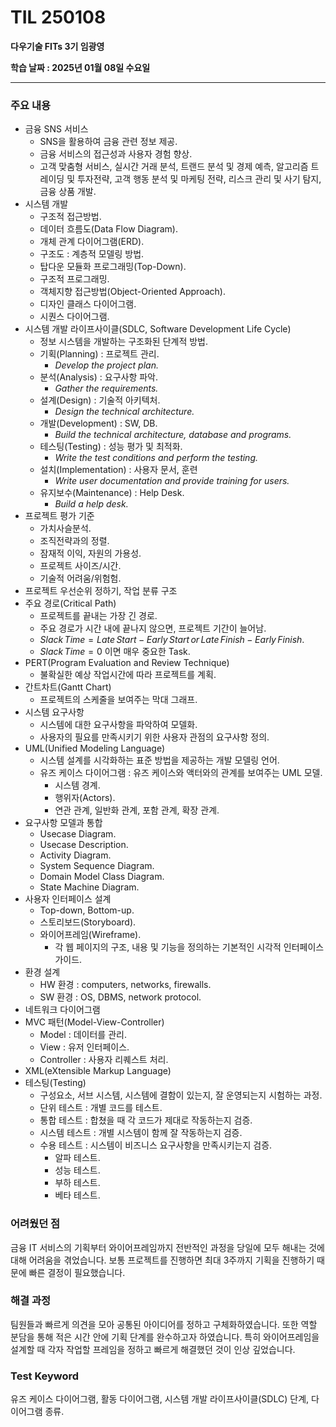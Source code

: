 # TIL 250108

**다우기술 FITs 3기 임광영**

**학습 날짜 : 2025년 01월 08일 수요일**

---

### 주요 내용
- 금융 SNS 서비스
  - SNS을 활용하여 금융 관련 정보 제공.
  - 금융 서비스의 접근성과 사용자 경험 향상.
  - 고객 맞춤형 서비스, 실시간 거래 분석, 트랜드 분석 및 경제 예측, 알고리즘 트레이딩 및 투자전략, 고객 행동 분석 및 마케팅 전략, 리스크 관리 및 사기 탐지, 금융 상품 개발.
- 시스템 개발
  - 구조적 접근방법.
  - 데이터 흐름도(Data Flow Diagram).
  - 개체 관계 다이어그램(ERD).
  - 구조도 : 계층적 모델링 방법.
  - 탑다운 모듈화 프로그래밍(Top-Down).
  - 구조적 프로그래밍.
  - 객체지향 접근방법(Object-Oriented Approach).
  - 디자인 클래스 다이어그램.
  - 시퀀스 다이어그램.
- 시스템 개발 라이프사이클(SDLC, Software Development Life Cycle)
  - 정보 시스템을 개발하는 구조화된 단계적 방법.
  - 기획(Planning) : 프로젝트 관리.
    - *Develop the project plan.*
  - 분석(Analysis) : 요구사항 파악.
    - *Gather the requirements.*
  - 설계(Design) : 기술적 아키텍처.
    - *Design the technical architecture.*
  - 개발(Development) : SW, DB.
    - *Build the technical architecture, database and programs.*
  - 테스팅(Testing) : 성능 평가 및 최적화.
    - *Write the test conditions and perform the testing.*
  - 설치(Implementation) : 사용자 문서, 훈련
    - *Write user documentation and provide training for users.*
  - 유지보수(Maintenance) : Help Desk.
    - *Build a help desk.*
- 프로젝트 평가 기준
  - 가치사슬분석.
  - 조직전략과의 정렬.
  - 잠재적 이익, 자원의 가용성.
  - 프로젝트 사이즈/시간.
  - 기술적 어려움/위험험.
- 프로젝트 우선순위 정하기, 작업 분류 구조
- 주요 경로(Critical Path)
  - 프로젝트를 끝내는 가장 긴 경로.
  - 주요 경로가 시간 내에 끝나지 않으면, 프로젝트 기간이 늘어남.
  - $Slack \, Time = Late \, Start - Early \, Start \, or \, Late \, Finish - Early \, Finish$.
  - $Slack \, Time = 0$ 이면 매우 중요한 Task.
- PERT(Program Evaluation and Review Technique)
  - 불확실한 예상 작업시간에 따라 프로젝트를 계획.
- 간트차트(Gantt Chart)
  - 프로젝트의 스케줄을 보여주는 막대 그래프.
- 시스템 요구사항
  - 시스템에 대한 요구사항을 파악하여 모델화.
  - 사용자의 필요를 만족시키기 위한 사용자 관점의 요구사항 정의.
- UML(Unified Modeling Language)
  - 시스템 설계를 시각화하는 표준 방법을 제공하는 개발 모델링 언어.
  - 유즈 케이스 다이어그램 : 유즈 케이스와 액터와의 관계를 보여주는 UML 모델.
    - 시스템 경계.
    - 행위자(Actors).
    - 연관 관계, 일반화 관계, 포함 관계, 확장 관계.
- 요구사항 모델과 통합
  - Usecase Diagram.
  - Usecase Description.
  - Activity Diagram.
  - System Sequence Diagram.
  - Domain Model Class Diagram.
  - State Machine Diagram.
- 사용자 인터페이스 설계
  - Top-down, Bottom-up.
  - 스토리보드(Storyboard).
  - 와이어프레임(Wireframe).
    - 각 웹 페이지의 구조, 내용 및 기능을 정의하는 기본적인 시각적 인터페이스 가이드.
- 환경 설계
  - HW 환경 : computers, networks, firewalls.
  - SW 환경 : OS, DBMS, network protocol.
- 네트워크 다이어그램
- MVC 패턴(Model-View-Controller)
  - Model : 데이터를 관리.
  - View : 유저 인터페이스.
  - Controller : 사용자 리퀘스트 처리.
- XML(eXtensible Markup Language)
- 테스팅(Testing)
  - 구성요소, 서브 시스템, 시스템에 결함이 있는지, 잘 운영되는지 시험하는 과정.
  - 단위 테스트 : 개별 코드를 테스트.
  - 통합 테스트 : 합쳤을 때 각 코드가 제대로 작동하는지 검증.
  - 시스템 테스트 : 개별 시스템이 함께 잘 작동하는지 검증.
  - 수용 테스트 : 시스템이 비즈니스 요구사항을 만족시키는지 검증.
    - 알파 테스트.
    - 성능 테스트.
    - 부하 테스트.
    - 베타 테스트.

### 어려웠던 점
금융 IT 서비스의 기획부터 와이어프레임까지 전반적인 과정을 당일에 모두 해내는 것에 대해 어려움을 겪었습니다. 보통 프로젝트를 진행하면 최대 3주까지 기획을 진행하기 때문에 빠른 결정이 필요했습니다.

### 해결 과정
팀원들과 빠르게 의견을 모아 공통된 아이디어를 정하고 구체화하였습니다. 또한 역할 분담을 통해 적은 시간 안에 기획 단계를 완수하고자 하였습니다. 특히 와이어프레임을 설계할 때 각자 작업할 프레임을 정하고 빠르게 해결했던 것이 인상 깊었습니다.

### Test Keyword
유즈 케이스 다이어그램, 활동 다이어그램, 시스템 개발 라이프사이클(SDLC) 단계, 다이어그램 종류.